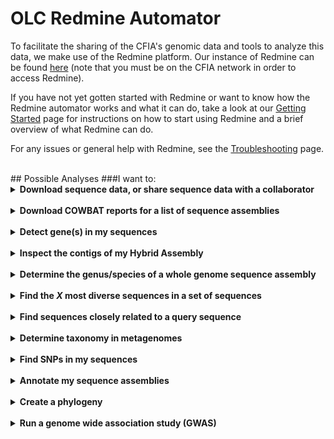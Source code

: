 # OLC Redmine Automator

To facilitate the sharing of the CFIA's genomic data and tools to analyze this data, we make use of the Redmine
platform. Our instance of Redmine can be found [here](https://redmine.biodiversity.agr.gc.ca) (note that you must be on
the CFIA network in order to access Redmine).

If you have not yet gotten started with Redmine or want to know how the Redmine automator works and what it can do,
take a look at our [Getting Started](getting_started.md) page for instructions on how to start using Redmine and a
brief overview of what Redmine can do.

For any issues or general help with Redmine, see the [Troubleshooting](troubleshooting.md) page.

<br>
## Possible Analyses
###I want to:
<details>
  <summary><b>Download sequence data, or share sequence data with a collaborator</b></summary> <br>
  To retrieve a zip file of your sequence data (which can also be shared with external collaborators) use automators: <a href="data/external_retrieve.md">External retrieve</a> - exports a list of sequences in a zipped file

</details>
<br>
<details>
  <summary><b>Download COWBAT reports for a list of sequence assemblies</b></summary> <br>
  To retrieve a zip file of the COWBAT assembly pipeline reports for your list of SeqIDs: <br>

<a href="data/report_retrieve.md">Report retrieve</a> - exports a csv file of the legacy_combinedMetadata for your sequences, as well as a zip file containing all reports for those sequences.

</details>
<br>
<details>
  <summary><b>Detect gene(s) in my sequences</b></summary><br>
  Automators that allow you to screen sequence(s) for gene targets: <br>

<ul>
<li><b><a href="analysis/geneseekr.md">GeneSeekr</a></b> - assemblies only</li>
<li><b><a href="analysis/kma.md">KMA</a></b> - assemblies only</li>
<li><b><a href="analysis/cardrgi.md">CARDRGI</a></b> - specific to AMR detection</li>
</ul>

</details>
<br>
<details>
  <summary><b>Inspect the contigs of my Hybrid Assembly</b></summary> <br>
  Automators that allow you to retrieve gfa (graph files) for your hybrid assemblies: 

  <ul>
  <li><b><a href="analysis/gfa_retrieve.md">gfaretrieve</a></b> - hybrid assemblies only (MIN sequences)</li>
  </ul>

</details>
<br>
<details>
  <summary><b>Determine the genus/species of a whole genome sequence assembly</b></summary> <br>
  If you are unsure of the genus/species of your isolate, you can use the automator: 

<ul>
<li><b><a href="analysis/unknown_isolate.md">Unknownisolate</a></b> -  compares WGS assembly to ATCC and RefSeq genomes, and determines rMLST type. Outputs a GROBI report for probably identity.</li>
</ul>

</details>
<br>
<details>
  <summary><b>Find the <i>X</i> most diverse sequences in a set of sequences</b></summary><br>
  If you want to find a number of diverse (e.g. distantly related) sequences from a set of sequences :  

<ul>
	<li><b><a href="analysis/diversitree.md">diversitree</a></b> - will output a list based on user's requested number of sequences.</li>
</ul>

</details>
<br>
<details>
  <summary><b>Find sequences closely related to a query sequence</b></summary><br>
  If you want to find <i>X</i> number of closest strains in a list to a query SeqID:  
  
<ul><li><b><a href="analysis/neartree.md">NearTree</a></b> - calculates the most closely related strains to your query SeqID based on MASH distance</li></ul>

</details>
<br>
<details>
  <summary><b>Determine taxonomy in metagenomes</b></summary><br>
  If you want to detect the different organisms in your metagenomic sequence, you can use the automators:  

<ul>
   <li><b><a href="analysis/metaphlan.md">Metaphlan</a></b> - more specific than Kraken2, but less sensitive.</li>
   <li><b><a href="analysis/kraken2.md">Kraken2/Bracken</a></b> - more sensitive than metaphlan, but likely to give false positives to closely related genera/species. Bracken is more accurate than Kraken2 and Metaphlan4 (according to our publication <b><a href="https://bmcmicrobiol.biomedcentral.com/articles/10.1186/s12866-023-03148-6">Cooper et al, 2023</a></b>).</li>
</ul>

</details>
<br>
<details>
  <summary><b>Find SNPs in my sequences</b></summary><br>
  To detect single nucleotide polymorphisms (SNPs) in your sequences, you can use the automators:  

<ul>
   <li><b><a href="analysis/snvphyl.md">SNVPhyl</a></b></li>
   <li><b><a href="analysis/snippy.md">Snippy</a></b></li>

</details>
<br>
<details>
  <summary><b>Annotate my sequence assemblies</b></summary><br>
  To annotate your sequence assemblies, you can use the automators:  

<ul>
<li><b><a href="analysis/prokka.md">Prokka</a></b> - whole genome annotation to identify features in gDNA (bacterial, archaeal, and viral)</li>
<li><b>Bakta</b> - automator currently under development</li>
</ul>

</details>
<br>
<details>
  <summary><b>Create a phylogeny</b></summary> <br>
  To create a phylogenetic tree from a list of sequences, you can use the automators:  

<ul>
   <li><b><a href="analysis/mashtree.md">MASHtree</a></b> - creates a phylogeny using MASH distances</li>
   <li><b><a href="analysis/bcgtree.md">bcgtree</a></b> - builds a phylogeny using bacterial core genes ("107 essential single-copy core genes")</li>
   <li><b>iqtree</b> - automator currently under development</li>
</ul>

</details>
<br>
<details>
  <summary><b>Run a genome wide association study (GWAS)</b></summary><br>
  You can use the automators:  

<ul>
   <li><b><a href="analysis/roary.md">Roary/Scoary</a></b></li>
   <li><b><a href="analysis/pyseer.md">Pyseer</a></b></li>
</ul>

</details>
<br>

